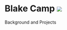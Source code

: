 # Blake Camp ![](https://github.com/blake-camp/Deep-Artificial-Neurons/blob/main/profile_pic.jpg)
Background and Projects
